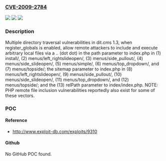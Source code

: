 ### [CVE-2009-2784](https://cve.mitre.org/cgi-bin/cvename.cgi?name=CVE-2009-2784)
![](https://img.shields.io/static/v1?label=Product&message=n%2Fa&color=blue)
![](https://img.shields.io/static/v1?label=Version&message=n%2Fa&color=blue)
![](https://img.shields.io/static/v1?label=Vulnerability&message=n%2Fa&color=brighgreen)

### Description

Multiple directory traversal vulnerabilities in dit.cms 1.3, when register_globals is enabled, allow remote attackers to include and execute arbitrary local files via a .. (dot dot) in the path parameter to index.php in (1) install/, (2) menus/left_rightslideopen/, (3) menus/side_pullout/, (4) menus/side_slideopen/, (5) menus/simple/, (6) menus/top_dropdown/, and (7) menus/topside/; the sitemap parameter to index.php in (8) menus/left_rightslideopen/, (9) menus/side_pullout/, (10) menus/side_slideopen/, (11) menus/top_dropdown/, and (12) menus/topside/; and the (13) relPath parameter to index/index.php. NOTE: PHP remote file inclusion vulnerabilities reportedly also exist for some of these vectors.

### POC

#### Reference
- http://www.exploit-db.com/exploits/9310

#### Github
No GitHub POC found.

